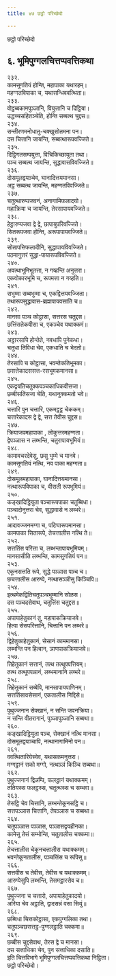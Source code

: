 ```yaml
---
title: ४७ छट्ठो परिच्छेदो

---
```

छट्ठो परिच्छेदो  


## ६. भूमिपुग्गलचित्तप्पवत्तिकथा

२३२.  
कामसुगतियं होन्ति, महापाका यथारहम्।  
महग्गतविपाका च, यथासन्धिववत्थिता॥  
२३३.  
वोट्ठब्बकामपुञ्ञानि, वियुत्तानि च दिट्ठिया।  
उद्धच्चसहितञ्चेति, होन्ति सब्बत्थ चुद्दस॥  
२३४.  
सन्तीरणमनोधातु-चक्खुसोतमना पन।  
दस चित्तानि जायन्ति, सब्बत्थारूपवज्जिते॥  
२३५.  
दिट्ठिगतसम्पयुत्ता, विचिकिच्छायुता तथा।  
पञ्च सब्बत्थ जायन्ति, सुद्धावासविवज्जिते॥  
२३६.  
दोसमूलद्वयञ्चेव, घानादित्तयमानसा।  
अट्ठ सब्बत्थ जायन्ति, महग्गतविवज्जिते॥  
२३७.  
चतुत्थारुप्पजवनं, अनागामिफलादयो।  
महाक्रिया च जायन्ति, तेरसापायवज्जिते॥  
२३८.  
हेट्ठारुप्पजवा द्वे द्वे, छापायुपरिवज्जिते।  
सितरूपजवा होन्ति, अरूपापायवज्जिते॥  
२३९.  
सोतापत्तिफलादीनि, सुद्धापायविवज्जिते।  
पठमानुत्तरं सुद्धा-पायारूपविवज्जिते॥  
२४०.  
अवत्थाभूमिभूतत्ता, न गय्हन्ति अनुत्तरा।  
एकवोकारभूमि च, रूपमत्ता न गय्हति॥  
२४१.  
सभुम्मा सब्बभुम्मा च, एकद्वित्तयवज्जिता।  
तथारूपसुद्धावास-ब्रह्मापायवसाति च॥  
२४२.  
मानसा पञ्च कोट्ठासा, सत्तरस चतुद्दस।  
छत्तिंसतेकवीसा च, एकञ्चेव यथाक्कमं॥  
२४३.  
अट्ठारसापि होन्तेते, नवधापि पुनेकधा।  
चतुधा तिविधा चेव, एकधाति च भेदतो॥  
२४४.  
तेरसापि च कोट्ठासा, भवन्तेकतिभूमका।  
छसत्तेकादससत्त-रसभूमकमानसा॥  
२४५.  
एकद्वयतिचतुक्कपञ्चकाधिकवीसजा।  
छब्बीसतिंसजा चेति, यथानुक्कमतो भवे॥  
२४६.  
चत्तारि पुन चत्तारि, एकमट्ठट्ठ चेककम्।  
चत्तारेकादस द्वे द्वे, सत्त तेवीस चुद्दस॥  
२४७.  
क्रियाजवमहापाका , लोकुत्तरमहग्गता।  
द्वेपञ्ञास न लब्भन्ति, चतुरापायभूमियं॥  
२४८.  
कामावचरदेवेसु, छसु भुम्मे च मानवे।  
कामसुगतियं नत्थि, नव पाका महग्गता॥  
२४९.  
दोसमूलमहापाका, घानादित्तयमानसा।  
नत्थारूपविपाका च, वीसती रूपभूमियं॥  
२५०.  
कङ्खादिट्ठियुता पञ्चारूपपाका चतुब्बिधा।  
पञ्चादोनुत्तरा चेव, सुद्धावासे न लब्भरे॥  
२५१.  
आदावज्जनमग्गा च, पटिघारूपमानसा।  
कामपाका सितारूपे, तेचत्तालीस नत्थि ते॥  
२५२.  
सत्ततिंस परित्ता च, लब्भन्तापायभूमियम्।  
मानसासीति लब्भन्ति, कामसुगतियं पन॥  
२५३.  
एकूनसत्तति रूपे, सुद्धे पञ्ञास पञ्च च।  
छचत्तालीस आरुप्पे, नत्थासञ्ञीसु किञ्चिपि॥  
२५४.  
इत्थमेकद्वितिचतुपञ्चभुम्मानि सोळस।  
दस पञ्चदसेवाथ, चतुत्तिंस चतुद्दस॥  
२५५.  
अपायाहेतुकानं तु, महापाकक्रियाजवे।  
हित्वा सेसपरित्तानि, चित्तानि पन लब्भरे॥  
२५६.  
द्विहेतुकाहेतुकानं, सेसानं काममानसा।  
लब्भन्ति पन हित्वान, ञाणपाकक्रियाजवे॥  
२५७.  
तिहेतुकानं सत्तानं, तत्थ तत्थूपपत्तियम्।  
तत्थ तत्थूपपन्नानं, लब्भमानानि लब्भरे॥  
२५८.  
तिहेतुकानं सब्बेपि, मानसापायपाणिनम्।  
सत्ततिंसावसेसानं, एकतालीस निद्दिसे॥  
२५९.  
पुथुज्जनान सेक्खानं, न सन्ति जवनक्रिया।  
न सन्ति वीतरागानं, पुञ्ञापुञ्ञानि सब्बथा॥  
२६०.  
कङ्खादिट्ठियुता पञ्च, सेक्खानं नत्थि मानसा।  
दोसमूलद्वयञ्चापि, नत्थानागामिनो पन॥  
२६१.  
ववत्थितारियेस्वेव, यथासकमनुत्तरा।  
मग्गट्ठानं सको मग्गो, नत्थञ्ञं किञ्चि सब्बथा॥  
२६२.  
पुथुज्जनानं द्विन्नम्पि, फलट्ठानं यथाक्कमम्।  
ततियस्स फलट्ठस्स, चतुत्थस्स च सम्भवा॥  
२६३.  
तेसट्ठि चेव चित्तानि, लब्भन्तेकूनसट्ठि च।  
सत्तपञ्ञास चित्तानि, तेपञ्ञास च सब्बथा॥  
२६४.  
चतुपञ्ञास पञ्ञास, पञ्ञासद्वयहीनका।  
कामेसु तेसं सम्भोन्ति, चतुतालीस चक्कमा॥  
२६५.  
तेचत्तालीस चेकूनचत्तालीस यथाक्कमम्।  
भवन्तेकूनतालीस, पञ्चत्तिंस च रूपिसु॥  
२६६.  
सत्तवीस च तेवीस, तेवीस च यथाक्कमम्।  
आरुप्पेसुपि लब्भन्ति, तेसमट्ठारसेव च॥  
२६७.  
पुथुज्जना च चत्तारो, अपायाहेतुकादयो।  
अरिया चेव अट्ठाति, द्वादसन्नं वसा सियुं॥  
२६८.  
छब्बिधा चित्तकोट्ठासा, एकपुग्गलिका तथा।  
चतुपञ्चछसत्तट्ठ-पुग्गलट्ठाति चक्कमा॥  
२६९.  
छब्बीस चुद्दसेवाथ, तेरस द्वे च मानसा।  
दस सत्ताधिका चेव, पुन सत्ताधिका दसाति॥  
इति चित्तविभागे भूमिपुग्गलचित्तप्पवत्तिकथा निट्ठिता।  
छट्ठो परिच्छेदो।  